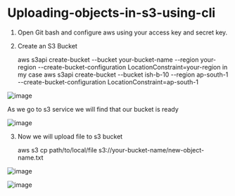 # Uploading-objects-in-s3-using-cli

1. Open Git bash and configure aws using your access key and secret key.
2. Create an S3 Bucket
   
   aws s3api create-bucket --bucket your-bucket-name --region your-region --create-bucket-configuration LocationConstraint=your-region
   in my case
   aws s3api create-bucket --bucket ish-b-10 --region ap-south-1 --create-bucket-configuration LocationConstraint=ap-south-1

![image](https://github.com/IshikaSahu/Uploading-objects-in-s3-using-cli/assets/71627396/6600d0b2-2744-4791-9834-9f9484a9223a)

As we go to s3 service we will find that our bucket is ready

![image](https://github.com/IshikaSahu/Uploading-objects-in-s3-using-cli/assets/71627396/1ebcdfd7-b077-4205-b4a3-d8244ce5f1a9)


3. Now we will upload file to s3 bucket
   
   aws s3 cp path/to/local/file s3://your-bucket-name/new-object-name.txt

![image](https://github.com/IshikaSahu/Uploading-objects-in-s3-using-cli/assets/71627396/8aa0aa36-661a-4ad9-a4a0-b0471d8fe5c4)

![image](https://github.com/IshikaSahu/Uploading-objects-in-s3-using-cli/assets/71627396/b272bd2c-3767-40fa-9116-fa1ed168ac23)


